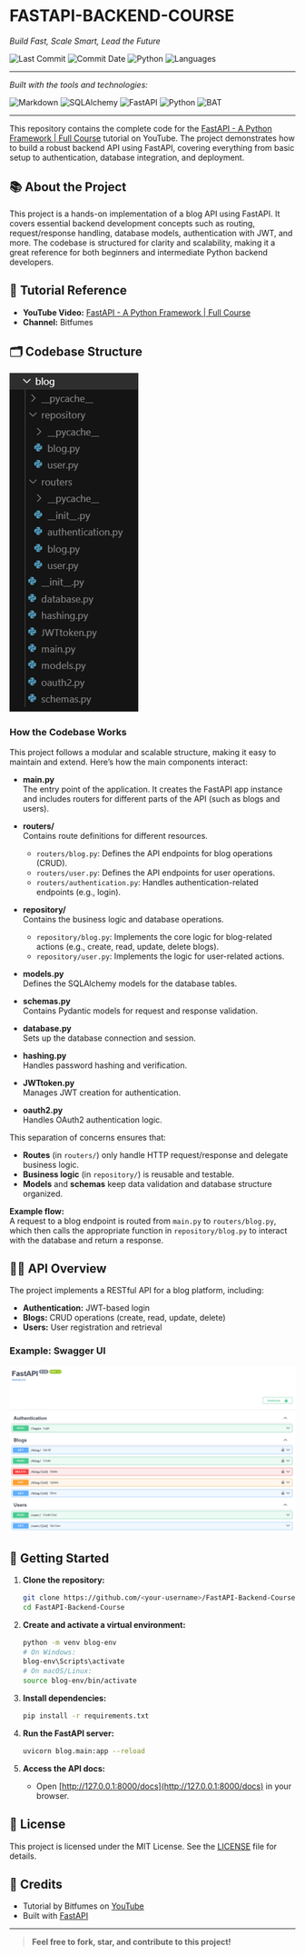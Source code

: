 # FASTAPI-BACKEND-COURSE

*Build Fast, Scale Smart, Lead the Future*



![Last Commit](https://img.shields.io/github/last-commit/your-username/your-repo-name?label=last%20commit&color=gray)
![Commit Date](https://img.shields.io/badge/last%20monday-blue)
![Python](https://img.shields.io/badge/python-98.4%25-blue)
![Languages](https://img.shields.io/badge/languages-7-gray)

--------------------------------------------------------------------------------------------------

*Built with the tools and technologies:*

![Markdown](https://img.shields.io/badge/Markdown-000000?style=for-the-badge&logo=markdown&logoColor=white)
![SQLAlchemy](https://img.shields.io/badge/SQLAlchemy-e94e1b?style=for-the-badge&logo=sqlalchemy&logoColor=white)
![FastAPI](https://img.shields.io/badge/FastAPI-05998B?style=for-the-badge&logo=fastapi&logoColor=white)
![Python](https://img.shields.io/badge/Python-3776AB?style=for-the-badge&logo=python&logoColor=white)
![BAT](https://img.shields.io/badge/bat-3A3A3A?style=for-the-badge&logo=windows-terminal&logoColor=white)



--------------------------------------------------------------------------------------------------


This repository contains the complete code for the [FastAPI - A Python Framework | Full Course](https://www.youtube.com/watch?v=7t2alSnE2-I&t=373s) tutorial on YouTube. The project demonstrates how to build a robust backend API using FastAPI, covering everything from basic setup to authentication, database integration, and deployment.

## 📚 About the Project

This project is a hands-on implementation of a blog API using FastAPI. It covers essential backend development concepts such as routing, request/response handling, database models, authentication with JWT, and more. The codebase is structured for clarity and scalability, making it a great reference for both beginners and intermediate Python backend developers.

## 🎥 Tutorial Reference

- **YouTube Video:** [FastAPI - A Python Framework | Full Course](https://www.youtube.com/watch?v=7t2alSnE2-I&t=373s)
- **Channel:** Bitfumes

## 🗂️ Codebase Structure

![Project Structure](CodeBase.png)
<!-- Upload your screenshot as 'blog_structure.png' in the repo root or update the path accordingly -->

### How the Codebase Works

This project follows a modular and scalable structure, making it easy to maintain and extend. Here’s how the main components interact:

- **main.py**  
  The entry point of the application. It creates the FastAPI app instance and includes routers for different parts of the API (such as blogs and users).

- **routers/**  
  Contains route definitions for different resources.  
  - `routers/blog.py`: Defines the API endpoints for blog operations (CRUD).  
  - `routers/user.py`: Defines the API endpoints for user operations.  
  - `routers/authentication.py`: Handles authentication-related endpoints (e.g., login).

- **repository/**  
  Contains the business logic and database operations.  
  - `repository/blog.py`: Implements the core logic for blog-related actions (e.g., create, read, update, delete blogs).  
  - `repository/user.py`: Implements the logic for user-related actions.

- **models.py**  
  Defines the SQLAlchemy models for the database tables.

- **schemas.py**  
  Contains Pydantic models for request and response validation.

- **database.py**  
  Sets up the database connection and session.

- **hashing.py**  
  Handles password hashing and verification.

- **JWTtoken.py**  
  Manages JWT creation for authentication.

- **oauth2.py**  
  Handles OAuth2 authentication logic.

This separation of concerns ensures that:
- **Routes** (in `routers/`) only handle HTTP request/response and delegate business logic.
- **Business logic** (in `repository/`) is reusable and testable.
- **Models** and **schemas** keep data validation and database structure organized.

**Example flow:**  
A request to a blog endpoint is routed from `main.py` to `routers/blog.py`, which then calls the appropriate function in `repository/blog.py` to interact with the database and return a response.

## 🧑‍💻 API Overview

The project implements a RESTful API for a blog platform, including:

- **Authentication:** JWT-based login
- **Blogs:** CRUD operations (create, read, update, delete)
- **Users:** User registration and retrieval

### Example: Swagger UI

![Swagger UI Screenshot](Swagger.png)
<!-- Upload your screenshot as 'swagger.png' in the repo root or update the path accordingly -->

## 🚀 Getting Started

1. **Clone the repository:**
   ```sh
   git clone https://github.com/<your-username>/FastAPI-Backend-Course.git
   cd FastAPI-Backend-Course
   ```

2. **Create and activate a virtual environment:**
   ```sh
   python -m venv blog-env
   # On Windows:
   blog-env\Scripts\activate
   # On macOS/Linux:
   source blog-env/bin/activate
   ```

3. **Install dependencies:**
   ```sh
   pip install -r requirements.txt
   ```

4. **Run the FastAPI server:**
   ```sh
   uvicorn blog.main:app --reload
   ```

5. **Access the API docs:**
   - Open [http://127.0.0.1:8000/docs](http://127.0.0.1:8000/docs) in your browser.

## 📝 License

This project is licensed under the MIT License. See the [LICENSE](LICENSE) file for details.

## 🙏 Credits

- Tutorial by Bitfumes on [YouTube](https://www.youtube.com/watch?v=7t2alSnE2-I&t=373s)
- Built with [FastAPI](https://fastapi.tiangolo.com/)

---

> **Feel free to fork, star, and contribute to this project!**
